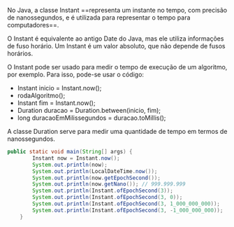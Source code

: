 No Java, a classe Instant ==representa um instante no tempo, com precisão de nanossegundos, e é utilizada para representar o tempo para computadores==. 

O Instant é equivalente ao antigo Date do Java, mas ele utiliza informações de fuso horário. Um Instant é um valor absoluto, que não depende de fusos horários. 

O Instant pode ser usado para medir o tempo de execução de um algoritmo, por exemplo. Para isso, pode-se usar o código: 

- Instant inicio = Instant.now();
- rodaAlgoritmo();
- Instant fim = Instant.now();
- Duration duracao = Duration.between(inicio, fim);
- long duracaoEmMilissegundos = duracao.toMillis();

A classe Duration serve para medir uma quantidade de tempo em termos de nanossegundos.


```java
public static void main(String[] args) {
        Instant now = Instant.now();
        System.out.println(now);
        System.out.println(LocalDateTime.now());
        System.out.println(now.getEpochSecond());
        System.out.println(now.getNano()); // 999.999.999
        System.out.println(Instant.ofEpochSecond(3));
        System.out.println(Instant.ofEpochSecond(3, 0));
        System.out.println(Instant.ofEpochSecond(3, 1_000_000_000));
        System.out.println(Instant.ofEpochSecond(3, -1_000_000_000));
    }
```